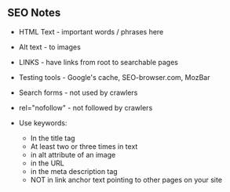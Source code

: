 ## SEO Notes

* HTML Text  - important words / phrases here
* Alt text - to images
* LINKS - have links from root to searchable pages
* Testing tools - Google's cache, SEO-browser.com, MozBar
* Search forms - not used by crawlers
* rel="nofollow" - not followed by crawlers
* Use keywords:   
  
  - In the title tag  
  - At least two or three times in text  
  -  in alt attribute of an image   
  - in the URL    
  - in the meta description tag   
  - NOT in link anchor text pointing to other pages on your site   
